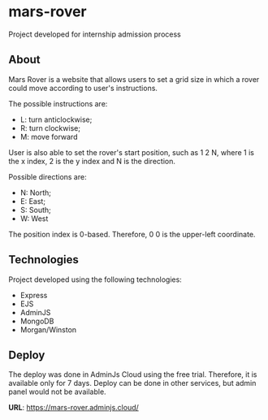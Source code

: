 # mars-rover
Project developed for internship admission process

## About
Mars Rover is a website that allows users to set a grid size in which a rover could move according to user's instructions.

The possible instructions are:
 * L: turn anticlockwise;
 * R: turn clockwise;
 * M: move forward
 
User is also able to set the rover's start position, such as 1 2 N, where 1 is the x index, 2 is the y index and N is the direction.

Possible directions are:

 * N: North;
 * E: East;
 * S: South;
 * W: West
 
The position index is 0-based. Therefore, 0 0 is the upper-left coordinate.

## Technologies
Project developed using the following technologies:
* Express
* EJS
* AdminJS
* MongoDB
* Morgan/Winston

## Deploy

The deploy was done in AdminJs Cloud using the free trial. Therefore, it is available only for 7 days.
Deploy can be done in other services, but admin panel would not be available.

**URL**: https://mars-rover.adminjs.cloud/
